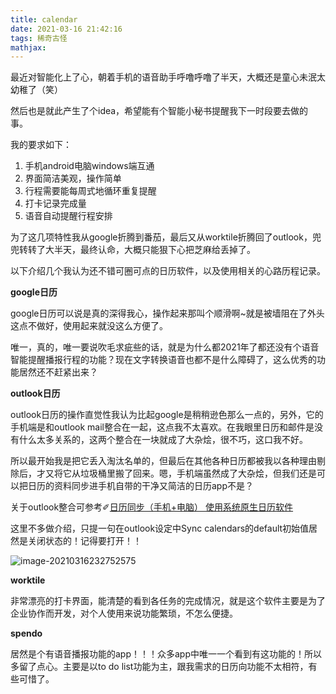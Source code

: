 ```yaml
---
title: calendar
date: 2021-03-16 21:42:16
tags: 稀奇古怪
mathjax:
---
```


最近对智能化上了心，朝着手机的语音助手呼噜呼噜了半天，大概还是童心未泯太幼稚了（笑）

然后也是就此产生了个idea，希望能有个智能小秘书提醒我下一时段要去做的事。

我的要求如下：

1. 手机android电脑windows端互通
2. 界面简洁美观，操作简单
3. 行程需要能每周式地循环重复提醒
4. 打卡记录完成量
5. 语音自动提醒行程安排

为了这几项特性我从google折腾到番茄，最后又从worktile折腾回了outlook，兜兜转转了大半天，最终认命，大概只能狠下心把芝麻给丢掉了。

以下介绍几个我认为还不错可圈可点的日历软件，以及使用相关的心路历程记录。

**google日历**

google日历可以说是真的深得我心，操作起来那叫个顺滑啊~就是被墙阻在了外头这点不做好，使用起来就没这么方便了。

唯一，真的，唯一要说吹毛求疵些的话，就是为什么都2021年了都还没有个语音智能提醒播报行程的功能？现在文字转换语音也都不是什么障碍了，这么优秀的功能居然还不赶紧出来？

**outlook日历**

outlook日历的操作直觉性我认为比起google是稍稍逊色那么一点的，另外，它的手机端是和outlook mail整合在一起，这点我不太喜欢。在我眼里日历和邮件是没有什么太多关系的，这两个整合在一块就成了大杂烩，很不巧，这口我不好。

所以最开始我是把它丢入淘汰名单的，但最后在其他各种日历都被我以各种理由剔除后，才又将它从垃圾桶里搬了回来。嗯，手机端虽然成了大杂烩，但我们还是可以把日历的资料同步进手机自带的干净又简洁的日历app不是？

关于outlook整合可参考✐[日历同步（手机+电脑） 使用系统原生日历软件](https://zhuanlan.zhihu.com/p/129350806)

这里不多做介绍，只提一句在outlook设定中Sync calendars的default初始值居然是关闭状态的！记得要打开！！

![image-20210316232752575](https://cdn.jsdelivr.net/gh/ronyeaf/asset/img/20210316234053.png)

**worktile**

非常漂亮的打卡界面，能清楚的看到各任务的完成情况，就是这个软件主要是为了企业协作而开发，对个人使用来说功能繁琐，不怎么便捷。

**spendo**

居然是个有语音播报功能的app！！！众多app中唯一一个看到有这功能的！所以多留了点心。主要是以to do list功能为主，跟我需求的日历向功能不太相符，有些可惜了。